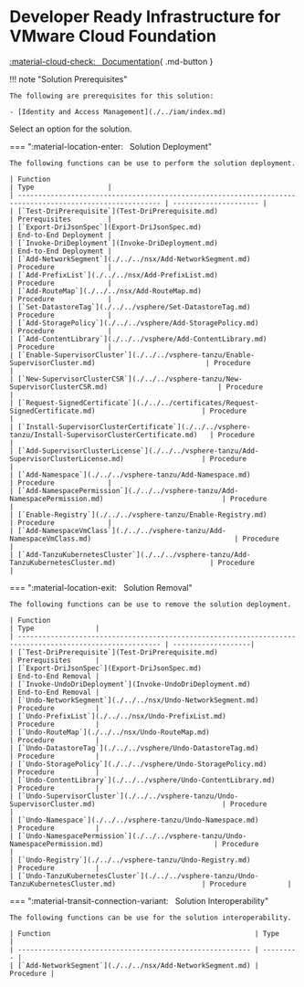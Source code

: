 # Developer Ready Infrastructure for VMware Cloud Foundation

[:material-cloud-check: &nbsp; Documentation][solution]{ .md-button }

!!! note "Solution Prerequisites"

    The following are prerequisites for this solution:

    - [Identity and Access Management](./../iam/index.md)

Select an option for the solution.

=== ":material-location-enter: &nbsp; Solution Deployment"

    The following functions can be use to perform the solution deployment.

    | Function                                                                                                  | Type                  |
    | --------------------------------------------------------------------------------------------------------- | --------------------- |
    | [`Test-DriPrerequisite`](Test-DriPrerequisite.md)                                                         | Prerequisites         |
    | [`Export-DriJsonSpec`](Export-DriJsonSpec.md)                                                             | End-to-End Deployment |
    | [`Invoke-DriDeployment`](Invoke-DriDeployment.md)                                                         | End-to-End Deployment |
    | [`Add-NetworkSegment`](./../../nsx/Add-NetworkSegment.md)                                                 | Procedure             |
    | [`Add-PrefixList`](./../../nsx/Add-PrefixList.md)                                                         | Procedure             |
    | [`Add-RouteMap`](./../../nsx/Add-RouteMap.md)                                                             | Procedure             |
    | [`Set-DatastoreTag`](./../../vsphere/Set-DatastoreTag.md)                                                 | Procedure             |
    | [`Add-StoragePolicy`](./../../vsphere/Add-StoragePolicy.md)                                               | Procedure             |
    | [`Add-ContentLibrary`](./../../vsphere/Add-ContentLibrary.md)                                             | Procedure             |
    | [`Enable-SupervisorCluster`](./../../vsphere-tanzu/Enable-SupervisorCluster.md)                           | Procedure             |
    | [`New-SupervisorClusterCSR`](./../../vsphere-tanzu/New-SupervisorClusterCSR.md)                           | Procedure             |
    | [`Request-SignedCertificate`](./../../certificates/Request-SignedCertificate.md)                          | Procedure             |
    | [`Install-SupervisorClusterCertificate`](./../../vsphere-tanzu/Install-SupervisorClusterCertificate.md)   | Procedure             |
    | [`Add-SupervisorClusterLicense`](./../../vsphere-tanzu/Add-SupervisorClusterLicense.md)                   | Procedure             |
    | [`Add-Namespace`](./../../vsphere-tanzu/Add-Namespace.md)                                                 | Procedure             |
    | [`Add-NamespacePermission`](./../../vsphere-tanzu/Add-NamespacePermission.md)                             | Procedure             |
    | [`Enable-Registry`](./../../vsphere-tanzu/Enable-Registry.md)                                             | Procedure             |
    | [`Add-NamespaceVmClass`](./../../vsphere-tanzu/Add-NamespaceVmClass.md)                                   | Procedure             |
    | [`Add-TanzuKubernetesCluster`](./../../vsphere-tanzu/Add-TanzuKubernetesCluster.md)                       | Procedure             |

=== ":material-location-exit: &nbsp; Solution Removal"

    The following functions can be use to remove the solution deployment.

    | Function                                                                                                  | Type               |
    | --------------------------------------------------------------------------------------------------------- | -------------------|
    | [`Test-DriPrerequisite`](Test-DriPrerequisite.md)                                                         | Prerequisites      |
    | [`Export-DriJsonSpec`](Export-DriJsonSpec.md)                                                             | End-to-End Removal |
    | [`Invoke-UndoDriDeployment`](Invoke-UndoDriDeployment.md)                                                 | End-to-End Removal |
    | [`Undo-NetworkSegment`](./../../nsx/Undo-NetworkSegment.md)                                               | Procedure          |
    | [`Undo-PrefixList`](./../../nsx/Undo-PrefixList.md)                                                       | Procedure          |
    | [`Undo-RouteMap`](./../../nsx/Undo-RouteMap.md)                                                           | Procedure          |
    | [`Undo-DatastoreTag`](./../../vsphere/Undo-DatastoreTag.md)                                               | Procedure          |
    | [`Undo-StoragePolicy`](./../../vsphere/Undo-StoragePolicy.md)                                             | Procedure          |
    | [`Undo-ContentLibrary`](./../../vsphere/Undo-ContentLibrary.md)                                           | Procedure          |
    | [`Undo-SupervisorCluster`](./../../vsphere-tanzu/Undo-SupervisorCluster.md)                               | Procedure          |
    | [`Undo-Namespace`](./../../vsphere-tanzu/Undo-Namespace.md)                                               | Procedure          |
    | [`Undo-NamespacePermission`](./../../vsphere-tanzu/Undo-NamespacePermission.md)                           | Procedure          |
    | [`Undo-Registry`](./../../vsphere-tanzu/Undo-Registry.md)                                                 | Procedure          |
    | [`Undo-TanzuKubernetesCluster`](./../../vsphere-tanzu/Undo-TanzuKubernetesCluster.md)                     | Procedure          |

=== ":material-transit-connection-variant: &nbsp; Solution Interoperability"

    The following functions can be use for the solution interoperability.

    | Function                                                  | Type      |
    | --------------------------------------------------------- | --------- |
    | [`Add-NetworkSegment`](./../../nsx/Add-NetworkSegment.md) | Procedure |

[solution]: https://docs.vmware.com/en/VMware-Cloud-Foundation/services/vcf-developer-ready-infrastructure-v1/GUID-641F8C25-CA4E-4F27-B467-484C849C7332.html
